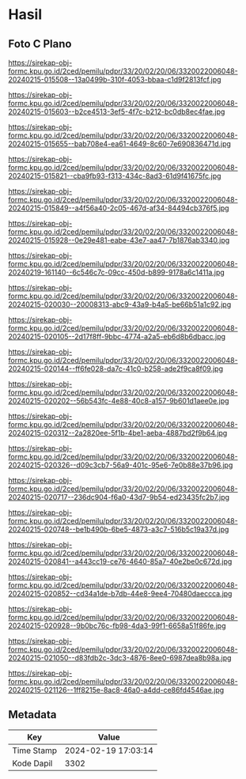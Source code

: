 # Hasil

## Foto C Plano

https://sirekap-obj-formc.kpu.go.id/2ced/pemilu/pdpr/33/20/02/20/06/3320022006048-20240215-015508--13a0499b-310f-4053-bbaa-c1d9f2813fcf.jpg

https://sirekap-obj-formc.kpu.go.id/2ced/pemilu/pdpr/33/20/02/20/06/3320022006048-20240215-015603--b2ce4513-3ef5-4f7c-b212-bc0db8ec4fae.jpg

https://sirekap-obj-formc.kpu.go.id/2ced/pemilu/pdpr/33/20/02/20/06/3320022006048-20240215-015655--bab708e4-ea61-4649-8c60-7e690836471d.jpg

https://sirekap-obj-formc.kpu.go.id/2ced/pemilu/pdpr/33/20/02/20/06/3320022006048-20240215-015821--cba9fb93-f313-434c-8ad3-61d9f41675fc.jpg

https://sirekap-obj-formc.kpu.go.id/2ced/pemilu/pdpr/33/20/02/20/06/3320022006048-20240215-015849--a4f56a40-2c05-467d-af34-84494cb376f5.jpg

https://sirekap-obj-formc.kpu.go.id/2ced/pemilu/pdpr/33/20/02/20/06/3320022006048-20240215-015928--0e29e481-eabe-43e7-aa47-7b1876ab3340.jpg

https://sirekap-obj-formc.kpu.go.id/2ced/pemilu/pdpr/33/20/02/20/06/3320022006048-20240219-161140--6c546c7c-09cc-450d-b899-9178a6c1411a.jpg

https://sirekap-obj-formc.kpu.go.id/2ced/pemilu/pdpr/33/20/02/20/06/3320022006048-20240215-020030--20008313-abc9-43a9-b4a5-be66b51a1c92.jpg

https://sirekap-obj-formc.kpu.go.id/2ced/pemilu/pdpr/33/20/02/20/06/3320022006048-20240215-020105--2d17f8ff-9bbc-4774-a2a5-eb6d8b6dbacc.jpg

https://sirekap-obj-formc.kpu.go.id/2ced/pemilu/pdpr/33/20/02/20/06/3320022006048-20240215-020144--ff6fe028-da7c-41c0-b258-ade2f9ca8f09.jpg

https://sirekap-obj-formc.kpu.go.id/2ced/pemilu/pdpr/33/20/02/20/06/3320022006048-20240215-020202--56b543fc-4e88-40c8-a157-9b601d1aee0e.jpg

https://sirekap-obj-formc.kpu.go.id/2ced/pemilu/pdpr/33/20/02/20/06/3320022006048-20240215-020312--2a2820ee-5f1b-4be1-aeba-4887bd2f9b64.jpg

https://sirekap-obj-formc.kpu.go.id/2ced/pemilu/pdpr/33/20/02/20/06/3320022006048-20240215-020326--d09c3cb7-56a9-401c-95e6-7e0b88e37b96.jpg

https://sirekap-obj-formc.kpu.go.id/2ced/pemilu/pdpr/33/20/02/20/06/3320022006048-20240215-020717--236dc904-f6a0-43d7-9b54-ed23435fc2b7.jpg

https://sirekap-obj-formc.kpu.go.id/2ced/pemilu/pdpr/33/20/02/20/06/3320022006048-20240215-020748--be1b490b-6be5-4873-a3c7-516b5c19a37d.jpg

https://sirekap-obj-formc.kpu.go.id/2ced/pemilu/pdpr/33/20/02/20/06/3320022006048-20240215-020841--a443cc19-ce76-4640-85a7-40e2be0c672d.jpg

https://sirekap-obj-formc.kpu.go.id/2ced/pemilu/pdpr/33/20/02/20/06/3320022006048-20240215-020852--cd34a1de-b7db-44e8-9ee4-70480daeccca.jpg

https://sirekap-obj-formc.kpu.go.id/2ced/pemilu/pdpr/33/20/02/20/06/3320022006048-20240215-020928--9b0bc76c-fb98-4da3-99f1-6658a51f86fe.jpg

https://sirekap-obj-formc.kpu.go.id/2ced/pemilu/pdpr/33/20/02/20/06/3320022006048-20240215-021050--d83fdb2c-3dc3-4876-8ee0-6987dea8b98a.jpg

https://sirekap-obj-formc.kpu.go.id/2ced/pemilu/pdpr/33/20/02/20/06/3320022006048-20240215-021126--1ff8215e-8ac8-46a0-a4dd-ce86fd4546ae.jpg


## Metadata

| Key        | Value               |
| ---------- | ------------------- |
| Time Stamp | 2024-02-19 17:03:14 |
| Kode Dapil | 3302                |



